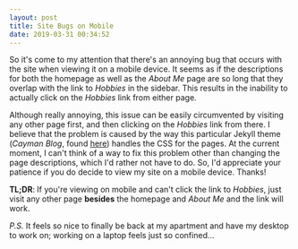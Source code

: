 ```yaml
---
layout: post
title: Site Bugs on Mobile
date: 2019-03-31 00:34:52
---
```


So it's come to my attention that there's an annoying bug that occurs with the site when viewing it on a mobile device. It seems as if the descriptions for both the homepage as well as the *About Me* page are so long that they overlap with the link to *Hobbies* in the sidebar. This results in the inability to actually click on the *Hobbies* link from either page.

Although really annoying, this issue can be easily circumvented by visiting any other page first, and then clicking on the *Hobbies* link from there. I believe that the problem is caused by the way this particular Jekyll theme (*Cayman Blog*, found [here](https://github.com/lorepirri/cayman-blog)) handles the CSS for the pages. At the current moment, I can't think of a way to fix this problem other than changing the page descriptions, which I'd rather not have to do. So, I'd appreciate your patience if you do decide to view my site on a mobile device. Thanks!

**TL;DR**: If you're viewing on mobile and can't click the link to *Hobbies*, just visit any other page **besides** the homepage and *About Me* and the link will work.

*P.S.* It feels so nice to finally be back at my apartment and have my desktop to work on; working on a laptop feels just so confined...
